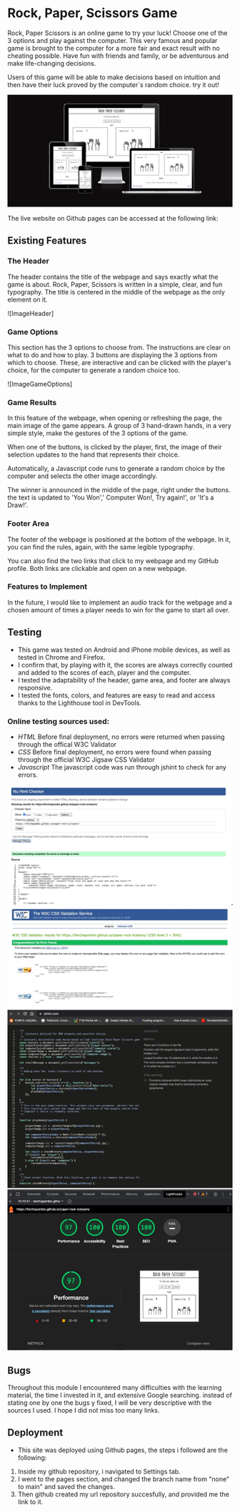 # Rock, Paper, Scissors Game

Rock, Paper Scissors is an online game to try your luck! Choose one of the 3 options and play against the computer. This very famous and popular game is brought to the computer for a more fair and exact result with no cheating possible. Have fun with friends and family, or be adventurous and make life-changing decisions.

Users of this game will be able to make decisions based on intuition and then have their luck proved by the computer`s random choice. try it out!

![Responsive Mockup](/assets/images/responsive%20sample.jpg)

The live website on Github pages can be accessed at the following link:

## Existing Features

### The Header

The header contains the title of the webpage and says exactly what the game is about. Rock, Paper, Scissors is written in a simple, clear, and fun typography. The title is centered in the middle of the webpage as the only element on it.

![ImageHeader]

### Game Options

This section has the 3 options to choose from. The instructions are clear on what to do and how to play. 3 buttons are displaying the 3 options from which to choose. These, are interactive and can be clicked with the player's choice, for the computer to generate a random choice too.

![ImageGameOptions]

### Game Results

In this feature of the webpage, when opening or refreshing the page, the main image of the game appears. A group of 3 hand-drawn hands, in a very simple style, make the gestures of the 3 options of the game.

When one of the buttons, is clicked by the player, first, the image of their selection updates to the hand that represents their choice.

Automatically, a Javascript code runs to generate a random choice by the computer and selects the other image accordingly.

The winner is announced in the middle of the page, right under the buttons. the text is updated to 'You Won',' Computer Won!, Try again!', or 'It's a Draw!'.

### Footer Area

The footer of the webpage is positioned at the bottom of the webpage. In it, you can find the rules, again, with the same legible typography.

You can also find the two links that click to my webpage and my GitHub profile. Both links are clickable and open on a new webpage.

### Features to Implement

In the future, I would like to implement an audio track for the webpage and a chosen amount of times a player needs to win for the game to start all over.

## Testing

* This game was tested on Android and iPhone mobile devices, as well as tested in Chrome and Firefox.
* I confirm that, by playing with it, the scores are always correctly counted and added to the scores of each, player and the computer.
* I tested the adaptability of the header, game area, and footer are always responsive.
* I  tested the fonts, colors, and features are easy to read and access thanks to the Lighthouse tool in DevTools.
  
### Online testing sources used:
* *HTML*
Before final deployment, no errors were returned when passing through the offical W3C Validator
* *CSS*
Before final deployment, no errors were found when passing through the official W3C Jigsaw CSS Validator
* *Javascript*
The javascript code was run through jshint to check for any errors.

![HtmlValidator](assets/images/htmlvalidator.jpg)
![CSSValidator](assets/images/W3C%20cssvalidatorcorrect.jpg)
![JavaValidator](assets/images/Javascriptvalidator.jpg)
![LighthouseResult](assets/images/lighthouse.jpg)

## Bugs

Throughout this module I encountered many difficulties with the learning material, the time I invested in it, and extensive Google searching. instead of stating one by one the bugs y fixed, I will be very descriptive with the sources I used. I hope I did not miss too many links.

## Deployment

- This site was deployed using Github pages, the steps i followed are the following:
1. Inside my github repository, i navigated to Settings tab.
2. I went to the pages section, and changed the branch name from "none" to main" and saved the changes.
3. Then github created my url repository succesfully,  and provided me the link to it.